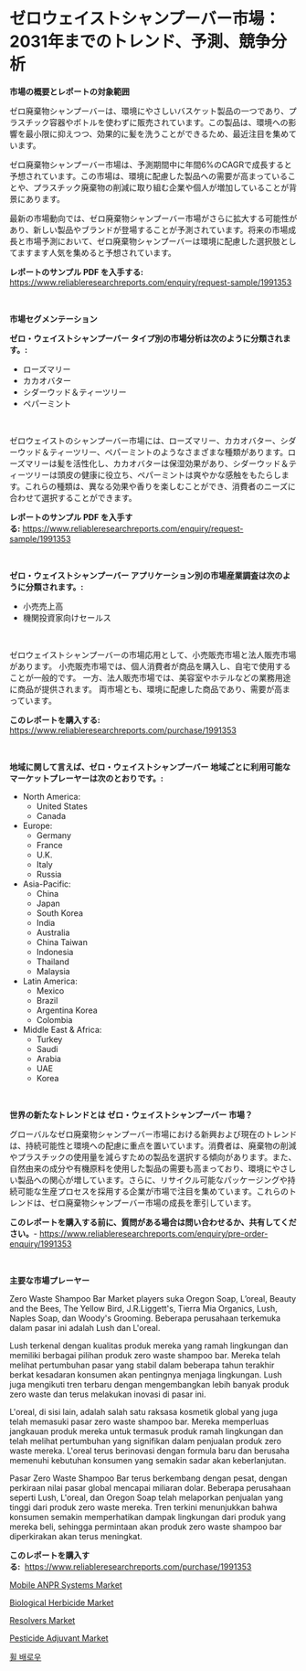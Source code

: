 <p><h1>ゼロウェイストシャンプーバー市場：2031年までのトレンド、予測、競争分析</h1></p><p><strong>市場の概要とレポートの対象範囲</strong></p>
<p><p>ゼロ廃棄物シャンプーバーは、環境にやさしいバスケット製品の一つであり、プラスチック容器やボトルを使わずに販売されています。この製品は、環境への影響を最小限に抑えつつ、効果的に髪を洗うことができるため、最近注目を集めています。</p><p>ゼロ廃棄物シャンプーバー市場は、予測期間中に年間6%のCAGRで成長すると予想されています。この市場は、環境に配慮した製品への需要が高まっていることや、プラスチック廃棄物の削減に取り組む企業や個人が増加していることが背景にあります。</p><p>最新の市場動向では、ゼロ廃棄物シャンプーバー市場がさらに拡大する可能性があり、新しい製品やブランドが登場することが予測されています。将来の市場成長と市場予測において、ゼロ廃棄物シャンプーバーは環境に配慮した選択肢としてますます人気を集めると予想されています。</p></p>
<p><strong>レポートのサンプル PDF を入手する:</strong> <a href="https://www.reliableresearchreports.com/enquiry/request-sample/1991353">https://www.reliableresearchreports.com/enquiry/request-sample/1991353</a></p>
<p>&nbsp;</p>
<p><strong>市場セグメンテーション</strong></p>
<p><strong>ゼロ・ウェイストシャンプーバー タイプ別の市場分析は次のように分類されます。:</strong></p>
<p><ul><li>ローズマリー</li><li>カカオバター</li><li>シダーウッド＆ティーツリー</li><li>ペパーミント</li></ul></p>
<p>&nbsp;</p>
<p><p>ゼロウェイストのシャンプーバー市場には、ローズマリー、カカオバター、シダーウッド＆ティーツリー、ペパーミントのようなさまざまな種類があります。ローズマリーは髪を活性化し、カカオバターは保湿効果があり、シダーウッド＆ティーツリーは頭皮の健康に役立ち、ペパーミントは爽やかな感触をもたらします。これらの種類は、異なる効果や香りを楽しむことができ、消費者のニーズに合わせて選択することができます。</p></p>
<p><strong>レポートのサンプル PDF を入手する:</strong>&nbsp;<a href="https://www.reliableresearchreports.com/enquiry/request-sample/1991353">https://www.reliableresearchreports.com/enquiry/request-sample/1991353</a></p>
<p>&nbsp;</p>
<p><strong> ゼロ・ウェイストシャンプーバー アプリケーション別の市場産業調査は次のように分類されます。:</strong></p>
<p><ul><li>小売売上高</li><li>機関投資家向けセールス</li></ul></p>
<p>&nbsp;</p>
<p><p>ゼロウェイストシャンプーバーの市場応用として、小売販売市場と法人販売市場があります。 小売販売市場では、個人消費者が商品を購入し、自宅で使用することが一般的です。 一方、法人販売市場では、美容室やホテルなどの業務用途に商品が提供されます。 両市場とも、環境に配慮した商品であり、需要が高まっています。</p></p>
<p><strong>このレポートを購入する:</strong>&nbsp; <a href="https://www.reliableresearchreports.com/purchase/1991353">https://www.reliableresearchreports.com/purchase/1991353</a></p>
<p>&nbsp;</p>
<p><strong>地域に関して言えば、ゼロ・ウェイストシャンプーバー 地域ごとに利用可能なマーケットプレーヤーは次のとおりです。:</strong></p>
<p><ul>
    <li>
        North America:
        <ul>
            <li>United States</li>
            <li>Canada</li>
        </ul>
    </li>
    <li>
        Europe:
        <ul>
            <li>Germany</li>
            <li>France</li>
            <li>U.K.</li>
            <li>Italy</li>
            <li>Russia</li>
        </ul>
    </li>
    <li>
        Asia-Pacific:
        <ul>
            <li>China</li>
            <li>Japan</li>
            <li>South Korea</li>
            <li>India</li>
            <li>Australia</li>
            <li>China Taiwan</li>
            <li>Indonesia</li>
            <li>Thailand</li>
            <li>Malaysia</li>
        </ul>
    </li>
    <li>
        Latin America:
        <ul>
            <li>Mexico</li>
            <li>Brazil</li>
            <li>Argentina Korea</li>
            <li>Colombia</li>
        </ul>
    </li>
    <li>
        Middle East & Africa:
        <ul>
            <li>Turkey</li>
            <li>Saudi</li>
            <li>Arabia</li>
            <li>UAE</li>
            <li>Korea</li>
        </ul>
    </li>
    </ul></p>
<p>&nbsp;</p>
<p><strong>世界の新たなトレンドとは ゼロ・ウェイストシャンプーバー 市場？</strong></p>
<p><p>グローバルなゼロ廃棄物シャンプーバー市場における新興および現在のトレンドは、持続可能性と環境への配慮に重点を置いています。消費者は、廃棄物の削減やプラスチックの使用量を減らすための製品を選択する傾向があります。また、自然由来の成分や有機原料を使用した製品の需要も高まっており、環境にやさしい製品への関心が増しています。さらに、リサイクル可能なパッケージングや持続可能な生産プロセスを採用する企業が市場で注目を集めています。これらのトレンドは、ゼロ廃棄物シャンプーバー市場の成長を牽引しています。</p></p>
<p><strong>このレポートを購入する前に、質問がある場合は問い合わせるか、共有してください。</strong>- <a href="https://www.reliableresearchreports.com/enquiry/pre-order-enquiry/1991353">https://www.reliableresearchreports.com/enquiry/pre-order-enquiry/1991353</a></p>
<p>&nbsp;</p>
<p><strong>主要な市場プレーヤー</strong></p>
<p><p>Zero Waste Shampoo Bar Market players suka Oregon Soap, L’oreal, Beauty and the Bees, The Yellow Bird, J.R.Liggett's, Tierra Mia Organics, Lush, Naples Soap, dan Woody's Grooming. Beberapa perusahaan terkemuka dalam pasar ini adalah Lush dan L'oreal. </p><p>Lush terkenal dengan kualitas produk mereka yang ramah lingkungan dan memiliki berbagai pilihan produk zero waste shampoo bar. Mereka telah melihat pertumbuhan pasar yang stabil dalam beberapa tahun terakhir berkat kesadaran konsumen akan pentingnya menjaga lingkungan. Lush juga mengikuti tren terbaru dengan mengembangkan lebih banyak produk zero waste dan terus melakukan inovasi di pasar ini. </p><p>L'oreal, di sisi lain, adalah salah satu raksasa kosmetik global yang juga telah memasuki pasar zero waste shampoo bar. Mereka memperluas jangkauan produk mereka untuk termasuk produk ramah lingkungan dan telah melihat pertumbuhan yang signifikan dalam penjualan produk zero waste mereka. L'oreal terus berinovasi dengan formula baru dan berusaha memenuhi kebutuhan konsumen yang semakin sadar akan keberlanjutan.</p><p>Pasar Zero Waste Shampoo Bar terus berkembang dengan pesat, dengan perkiraan nilai pasar global mencapai miliaran dolar. Beberapa perusahaan seperti Lush, L'oreal, dan Oregon Soap telah melaporkan penjualan yang tinggi dari produk zero waste mereka. Tren terkini menunjukkan bahwa konsumen semakin memperhatikan dampak lingkungan dari produk yang mereka beli, sehingga permintaan akan produk zero waste shampoo bar diperkirakan akan terus meningkat.</p></p>
<p><strong>このレポートを購入する:</strong>&nbsp;&nbsp;<a href="https://www.reliableresearchreports.com/purchase/1991353">https://www.reliableresearchreports.com/purchase/1991353</a></p>
<p><p><a href="https://medium.com/@zayunoz657456/mobile-anpr-systems-market-size-cagr-trends-2024-2030-90a0bc03566a">Mobile ANPR Systems Market</a></p><p><a href="https://issuu.com/reportprime-2/docs/biological-herbicide-market-size-2030.pptx">Biological Herbicide Market</a></p><p><a href="https://medium.com/@snievearol72/analyzing-resolvers-market-global-industry-perspective-and-forecast-2024-to-2031-31794d2db554">Resolvers Market</a></p><p><a href="https://issuu.com/reportprime-2/docs/pesticide-adjuvant-market-size-2030.pptx">Pesticide Adjuvant Market</a></p><p><a href="https://github.com/OwenHamiytll568745/Market-Research-Report-List-1/blob/main/93381427850.md">휠 배로우</a></p></p>